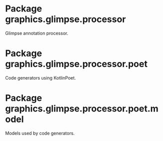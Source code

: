 # Package graphics.glimpse.processor

Glimpse annotation processor.

# Package graphics.glimpse.processor.poet

Code generators using KotlinPoet.

# Package graphics.glimpse.processor.poet.model

Models used by code generators.
